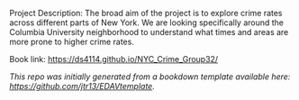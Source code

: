 Project Description: The broad aim of the project is to explore crime rates across different parts of New York. We are looking specifically around the Columbia University neighborhood to understand what times and areas are more prone to higher crime rates.  



Book link: https://ds4114.github.io/NYC_Crime_Group32/

*This repo was initially generated from a bookdown template available here: https://github.com/jtr13/EDAVtemplate.*	



